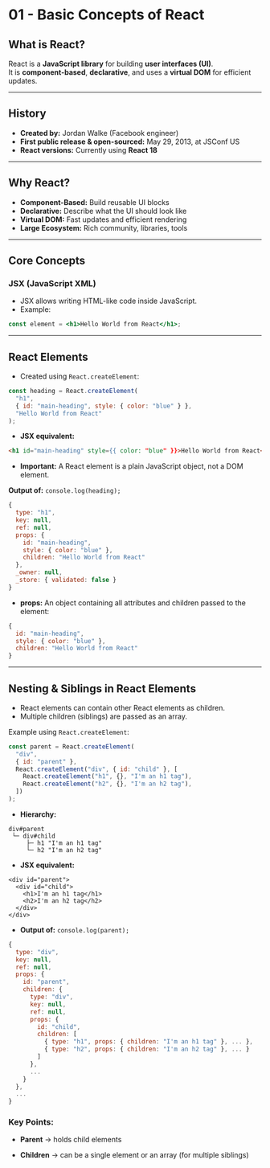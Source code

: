 # 01 - Basic Concepts of React

## What is React?

React is a **JavaScript library** for building **user interfaces (UI)**.  
It is **component-based**, **declarative**, and uses a **virtual DOM** for efficient updates.

---

## History

- **Created by:** Jordan Walke (Facebook engineer)
- **First public release & open-sourced:** May 29, 2013, at JSConf US
- **React versions:** Currently using **React 18**

---

## Why React?

- **Component-Based:** Build reusable UI blocks
- **Declarative:** Describe what the UI should look like
- **Virtual DOM:** Fast updates and efficient rendering
- **Large Ecosystem:** Rich community, libraries, tools

---

## Core Concepts

### JSX (JavaScript XML)

- JSX allows writing HTML-like code inside JavaScript.
- Example:

```jsx
const element = <h1>Hello World from React</h1>;
```

---

## React Elements

- Created using `React.createElement`:

```js
const heading = React.createElement(
  "h1",
  { id: "main-heading", style: { color: "blue" } },
  "Hello World from React"
);
```

- **JSX equivalent:**

```html
<h1 id="main-heading" style={{ color: "blue" }}>Hello World from React</h1>
```

- **Important:** A React element is a plain JavaScript object, not a DOM element.

**Output of:** `console.log(heading);`

```js
{
  type: "h1",
  key: null,
  ref: null,
  props: {
    id: "main-heading",
    style: { color: "blue" },
    children: "Hello World from React"
  },
  _owner: null,
  _store: { validated: false }
}
```

- **props:** An object containing all attributes and children passed to the element:

```js
{
  id: "main-heading",
  style: { color: "blue" },
  children: "Hello World from React"
}
```

---

## Nesting & Siblings in React Elements

- React elements can contain other React elements as children.
- Multiple children (siblings) are passed as an array.

Example using `React.createElement`:

```js
const parent = React.createElement(
  "div",
  { id: "parent" },
  React.createElement("div", { id: "child" }, [
    React.createElement("h1", {}, "I'm an h1 tag"),
    React.createElement("h2", {}, "I'm an h2 tag"),
  ])
);
```

- **Hierarchy:**

```
div#parent
 └─ div#child
     ├─ h1 "I'm an h1 tag"
     └─ h2 "I'm an h2 tag"
```

- **JSX equivalent:**

```
<div id="parent">
  <div id="child">
    <h1>I'm an h1 tag</h1>
    <h2>I'm an h2 tag</h2>
  </div>
</div>
```

- **Output of:** `console.log(parent);`

```js
{
  type: "div",
  key: null,
  ref: null,
  props: {
    id: "parent",
    children: {
      type: "div",
      key: null,
      ref: null,
      props: {
        id: "child",
        children: [
          { type: "h1", props: { children: "I'm an h1 tag" }, ... },
          { type: "h2", props: { children: "I'm an h2 tag" }, ... }
        ]
      },
      ...
    }
  },
  ...
}
```

### Key Points:

- **Parent** → holds child elements

- **Children** → can be a single element or an array (for multiple siblings)
